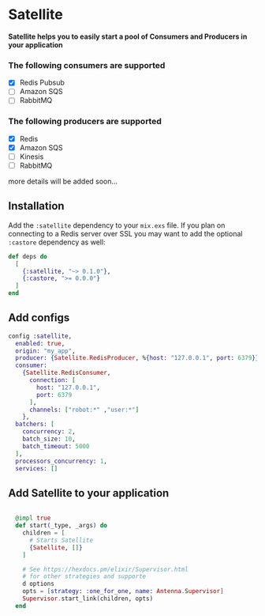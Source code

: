 # Satellite

**Satellite helps you to easily start a pool of Consumers and Producers in your application**

### The following consumers are supported

- [x] Redis Pubsub
- [ ] Amazon SQS
- [ ] RabbitMQ

### The following producers are supported

- [x] Redis 
- [x] Amazon SQS
- [ ] Kinesis
- [ ] RabbitMQ

more details will be added soon...

## Installation

Add the `:satellite` dependency to your `mix.exs` file. If you plan on connecting to a Redis server over SSL you may want to add the optional `:castore` dependency as well:


```elixir
def deps do
  [
    {:satellite, "~> 0.1.0"},
    {:castore, ">= 0.0.0"}
  ]
end
```

## Add configs

```elixir
config :satellite,
  enabled: true,
  origin: "my_app",
  producer: {Satellite.RedisProducer, %{host: "127.0.0.1", port: 6379}},
  consumer: 
    {Satellite.RedisConsumer,
      connection: [
        host: "127.0.0.1",
        port: 6379
      ],
      channels: ["robot:*" ,"user:*"]
    },
  batchers: [
    concurrency: 2,
    batch_size: 10,
    batch_timeout: 5000
  ],
  processors_concurrency: 1,
  services: []
```

## Add Satellite to your application

```elixir

  @impl true
  def start(_type, _args) do
    children = [
      # Starts Satellite
      {Satellite, []}
    ]

    # See https://hexdocs.pm/elixir/Supervisor.html
    # for other strategies and supporte
    d options
    opts = [strategy: :one_for_one, name: Antenna.Supervisor]
    Supervisor.start_link(children, opts)
  end
```